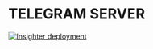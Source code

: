 # TELEGRAM SERVER


[![Insighter deployment](https://github.com/INSIGHERTLAB/telegram_local_server/actions/workflows/prod_telegram_server_deploy_workflow.yml/badge.svg)](https://github.com/INSIGHERTLAB/telegram_local_server/actions/workflows/prod_telegram_server_deploy_workflow.yml)